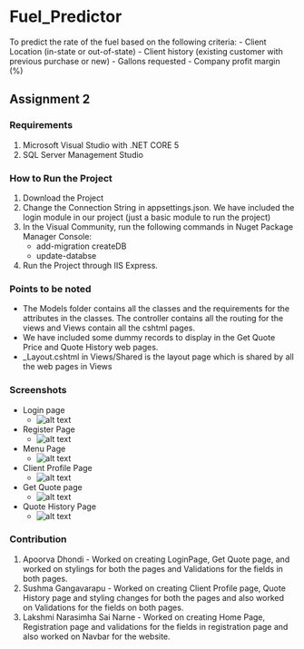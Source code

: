 # Fuel_Predictor
To predict the rate of the fuel based on the following criteria: - Client Location (in-state or out-of-state) - Client history (existing customer with previous purchase or new) - Gallons requested - Company profit margin (%)
## Assignment 2

### Requirements
1. Microsoft Visual Studio with .NET CORE 5
2. SQL Server Management Studio



### How to Run the Project
1. Download the Project 
2. Change the Connection String in appsettings.json. We have included the login module in our project (just a basic module to run the project)
3. In the Visual Community, run the following commands in Nuget Package Manager Console:
    * add-migration createDB
    * update-databse
4. Run the Project through IIS Express.
    
### Points to be noted
* The Models folder contains all the classes and the requirements for the attributes in the classes. The controller contains all the routing for the views and Views contain all the cshtml pages.
* We have included some dummy records to display in the Get Quote Price and Quote History web pages.
*  _Layout.cshtml in Views/Shared is the layout page which is shared by all the web pages in Views


### Screenshots
* Login page
  * ![alt text](https://user-images.githubusercontent.com/42679257/175847183-dadcfbcc-be24-4caf-a778-8fb0456ef45c.PNG)
* Register Page
  * ![alt text](https://user-images.githubusercontent.com/42679257/175847373-5c6cdbdf-744e-4289-822f-9608f1c77948.PNG)
* Menu Page
  * ![alt text](https://user-images.githubusercontent.com/42679257/175847422-9676b0fe-c92c-4539-9dc4-a2bbed782a41.PNG)
* Client Profile Page
  * ![alt text](https://user-images.githubusercontent.com/42679257/175847459-08fe9d06-79bf-41a7-a373-ff392e6bd6da.PNG)
* Get Quote page
  * ![alt text](https://user-images.githubusercontent.com/42679257/175847511-5a517eee-0084-4905-82dc-5859d1169e36.PNG)
* Quote History Page
  * ![alt text](https://user-images.githubusercontent.com/42679257/175847549-3a3e3ea8-fb86-4fad-99ca-9130313312ac.PNG)


### Contribution
1. Apoorva Dhondi - Worked on creating LoginPage, Get Quote page, and worked on stylings for both the pages and Validations for the fields in both pages.
2. Sushma Gangavarapu - Worked on creating Client Profile page, Quote History page and styling changes for both the pages and also worked on Validations for the fields    on both pages.
3. Lakshmi Narasimha Sai Narne - Worked on creating Home Page, Registration page and validations for the fields in registration page and also worked on Navbar for the    website.  



